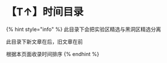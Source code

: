# 【T↑】时间目录

{% hint style="info" %}
此目录下会把实验区精选与黑洞区精选分离

此目录下新文章在后，旧文章在前

根据本页面收录时间排序
{% endhint %}
